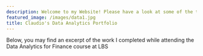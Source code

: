 ```yaml
---
description: Welcome to my Website! Please have a look at some of the things I worked on while at London Business School
featured_image: /images/data1.jpg
title: Claudio's Data Analytics Portfolio
---
```

Below, you may find an excerpt of the work I completed while attending the Data Analytics for Finance course at LBS

